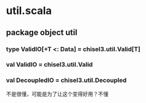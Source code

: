 # util.scala

## package object util

### type ValidIO[+T <: Data] = chisel3.util.Valid[T]

### val ValidIO = chisel3.util.Valid

### val DecoupledIO = chisel3.util.Decoupled

不是很懂，可能是为了让这个变得好用？不懂
